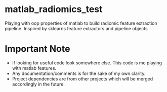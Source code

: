# matlab_radiomics_test
Playing with oop properties of matlab to build radiomic feature extraction pipeline. Inspired by  sklearns feature extractors and  pipeline objects 

# Important Note 
- If looking for useful code look somewhere else. This code is me playing with matlab features. 
- Any documentation/comments is for the sake of my own clarity. 
- Project dependencies are from other projects which will be merged accordingly in the future.
